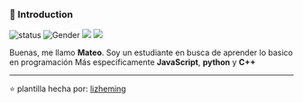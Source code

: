 ### 👋 Introduction

![status](https://img.shields.io/badge/status-up-brightgreen) ![Gender](https://img.shields.io/badge/gender-%F0%9F%A4%B5-lightgrey) ![](https://img.shields.io/badge/Relationship-Single-red) ![](https://img.shields.io/static/v1?label=wechat&message=lizheming&color=7BB32E&logo=wechat)

Buenas, me llamo **Mateo**. Soy un estudiante en busca de aprender lo basico en programación 
Más especificamente **JavaScript**, **python** y **C++**



---
⭐️ plantilla hecha por: [lizheming](https://github.com/lizheming)
